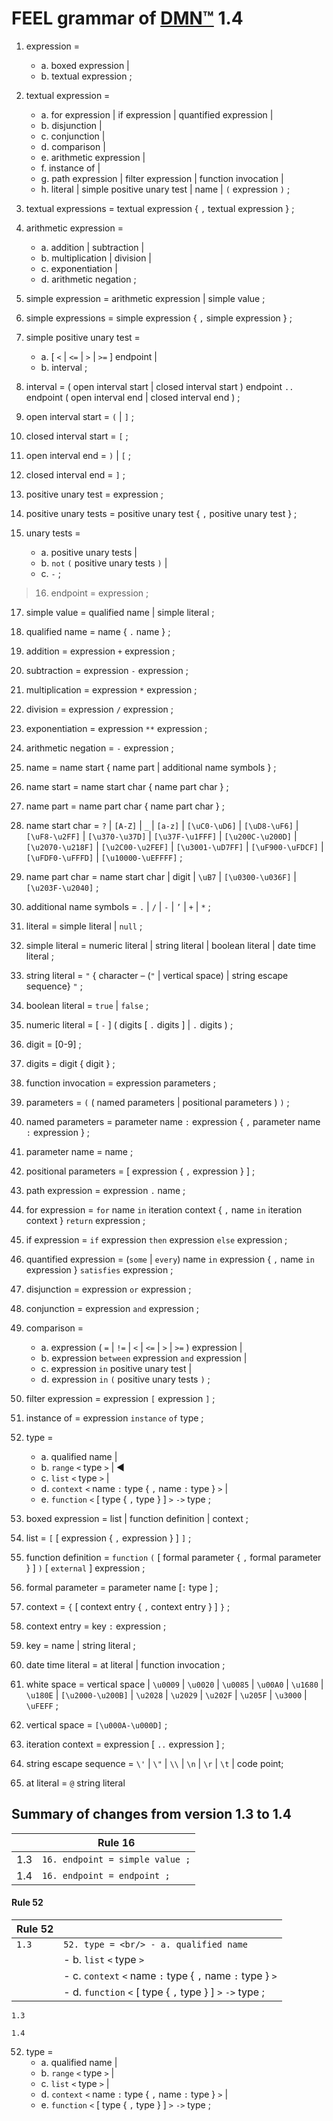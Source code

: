 # FEEL grammar of [DMN™](https://www.omg.org/spec/DMN/1.3/PDF) 1.4

1. expression =
    - a. boxed expression |
    - b. textual expression ;

2. textual expression =
    - a. for expression | if expression | quantified expression |
    - b. disjunction |
    - c. conjunction |
    - d. comparison |
    - e. arithmetic expression |
    - f. instance of |
    - g. path expression | filter expression | function invocation |
    - h. literal | simple positive unary test | name | `(` expression `)` ;

3. textual expressions = textual expression { `,` textual expression } ;

4. arithmetic expression =
    - a. addition | subtraction |
    - b. multiplication | division |
    - c. exponentiation |
    - d. arithmetic negation ;

5. simple expression = arithmetic expression | simple value ;

6. simple expressions = simple expression { `,` simple expression } ;

7. simple positive unary test =
    - a. [ `<` | `<=` | `>` | `>=` ] endpoint |
    - b. interval ;

8. interval = ( open interval start | closed interval start ) endpoint `..` endpoint ( open interval end | closed interval end ) ;

9. open interval start = `(` | `]` ;

10. closed interval start = `[` ;

11. open interval end = `)` | `[` ;

12. closed interval end = `]` ;

13. positive unary test = expression ;

14. positive unary tests = positive unary test { `,` positive unary test } ;

15. unary tests =
    - a. positive unary tests |
    - b. `not` `(` positive unary tests `)` |
    - c. `-` ;

> 16. endpoint = expression ;

17. simple value = qualified name | simple literal ;

18. qualified name = name { `.` name } ;

19. addition = expression `+` expression ;

20. subtraction = expression `-` expression ;

21. multiplication = expression `*` expression ;

22. division = expression `/` expression ;

23. exponentiation = expression `**` expression ;

24. arithmetic negation = `-` expression ;

25. name = name start { name part | additional name symbols } ;

26. name start = name start char { name part char } ;

27. name part = name part char { name part char } ;

28. name start char = `?` | `[A-Z]` | `_` | `[a-z]`
    | `[\uC0-\uD6]` | `[\uD8-\uF6]` | `[\uF8-\u2FF]` | `[\u370-\u37D]`
    | `[\u37F-\u1FFF]` | `[\u200C-\u200D]` | `[\u2070-\u218F]` | `[\u2C00-\u2FEF]`
    | `[\u3001-\uD7FF]` | `[\uF900-\uFDCF]` | `[\uFDF0-\uFFFD]` | `[\u10000-\uEFFFF]` ;

29. name part char = name start char | digit | `\uB7` | `[\u0300-\u036F]` | `[\u203F-\u2040]` ;

30. additional name symbols = `.` | `/` | `-` | `’` | `+` | `*` ;

31. literal = simple literal | `null` ;

32. simple literal = numeric literal | string literal | boolean literal | date time literal ;

33. string literal = `"` { character – (`"` | vertical space) | string escape sequence} `"` ;

34. boolean literal = `true` | `false` ;

35. numeric literal = [ `-` ] ( digits [ `.` digits ] | `.` digits ) ;

36. digit = [0-9] ;

37. digits = digit { digit } ;

38. function invocation = expression parameters ;

39. parameters = `(` ( named parameters | positional parameters ) `)` ;

40. named parameters = parameter name `:` expression { `,` parameter name `:` expression } ;

41. parameter name = name ;

42. positional parameters = [ expression { `,` expression } ] ;

43. path expression = expression `.` name ;

44. for expression = `for` name `in` iteration context { `,` name `in` iteration context } `return` expression ;

45. if expression = `if` expression `then` expression `else` expression ;

46. quantified expression = (`some` | `every`) name `in` expression { `,` name `in` expression } `satisfies` expression ;

47. disjunction = expression `or` expression ;

48. conjunction = expression `and` expression ;

49. comparison =
    - a. expression ( `=` | `!=` | `<` | `<=` | `>` | `>=` ) expression |
    - b. expression `between` expression `and` expression |
    - c. expression `in` positive unary test |
    - d. expression `in` `(` positive unary tests `)` ;

50. filter expression = expression `[` expression `]` ;

51. instance of = expression `instance` `of` type ;

52. type = 
    - a. qualified name |
    - b. `range` `<` type `>` | ◀️
    - c. `list` `<` type `>` |
    - d. `context` `<` name `:` type { `,` name `:` type } `>` |
    - e. `function` `<` [ type { `,` type } ] `>` `->` type ;

53. boxed expression = list | function definition | context ;

54. list = `[` [ expression { `,` expression } ] `]` ;

55. function definition = `function` `(` [ formal parameter { `,` formal parameter } ] `)` [ `external` ] expression ;

56. formal parameter = parameter name [`:` type ] ;

57. context = `{` [ context entry { `,` context entry } ] `}` ;

58. context entry = key `:` expression ;

59. key = name | string literal ;

60. date time literal = at literal | function invocation ;

61. white space = vertical space | `\u0009` | `\u0020` | `\u0085` | `\u00A0` | `\u1680` | `\u180E` | `[\u2000-\u200B]`
    | `\u2028` | `\u2029` | `\u202F` | `\u205F` | `\u3000` | `\uFEFF` ;

62. vertical space = `[\u000A-\u000D]` ;

63. iteration context = expression [ `..` expression ] ;

64. string escape sequence = `\'` | `\"` | `\\` | `\n` | `\r` | `\t` | code point;

65. at literal = `@` string literal

## Summary of changes from version 1.3 to 1.4

|     | Rule 16                         |
|-----|---------------------------------|
| 1.3 | `16. endpoint = simple value ;` |
| 1.4 | `16. endpoint = endpoint ;`     |

#### Rule 52

| Rule 52 |                                                            |
|---------|------------------------------------------------------------|
| `1.3`   | `52. type = <br/> - a. qualified name`                     |
|         | - b. `list` `<` type `>`                                   |
|         | - c. `context` `<` name `:` type { `,` name `:` type } `>` |
|         | - d. `function` `<` [ type { `,` type } ] `>` `->` type ;  |


`1.3`



`1.4`

52. type =
    - a. qualified name |
    - b. `range` `<` type `>` |
    - c. `list` `<` type `>` |
    - d. `context` `<` name `:` type { `,` name `:` type } `>` |
    - e. `function` `<` [ type { `,` type } ] `>` `->` type ;
